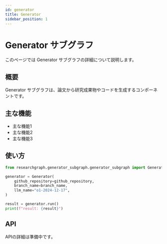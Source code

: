 ```yaml
---
id: generator
title: Generator
sidebar_position: 1
---
```


# Generator サブグラフ

このページでは Generator サブグラフの詳細について説明します。

## 概要

Generator サブグラフは、論文から研究成果物やコードを生成するコンポーネントです。

## 主な機能

- 主な機能1
- 主な機能2
- 主な機能3

## 使い方

```python
from researchgraph.generator_subgraph.generator_subgraph import Generator

generator = Generator(
    github_repository=github_repository,
    branch_name=branch_name,
    llm_name="o1-2024-12-17",
)

result = generator.run()
print(f"result: {result}")
```

## API

APIの詳細は準備中です。
